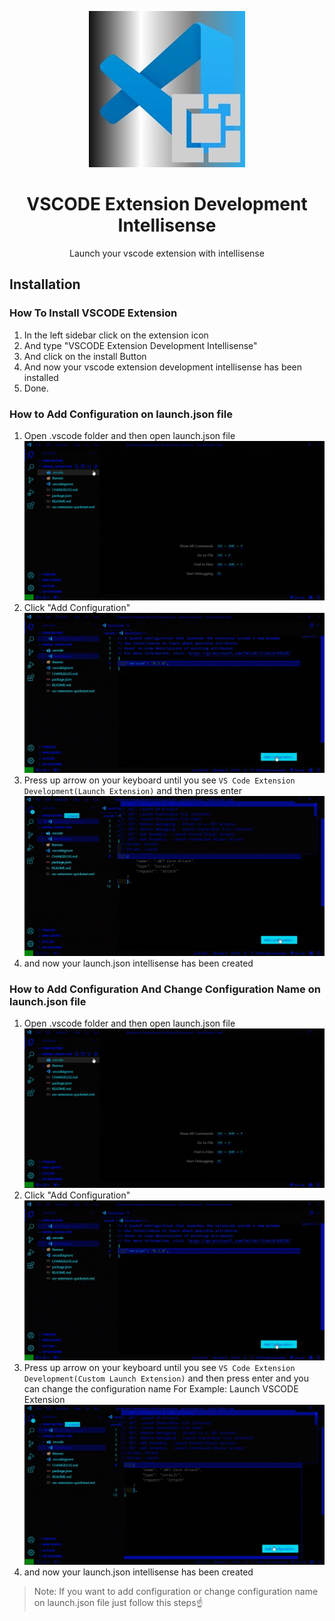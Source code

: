 <p align="center">
    <img src="https://raw.githubusercontent.com/amiralariska/vscode-extension-development-intellisense/refs/heads/vscode-extension-development-intellisense/icon/vscode-extension-development-intellisense-logo.jpg" alt="VSCODE Logo">
    <h1 align="center">VSCODE Extension Development Intellisense</h1>
    <p align="center">Launch your vscode extension with intellisense</p>
</p>

## Installation
### How To Install VSCODE Extension
1. In the left sidebar click on the extension icon
2. And type "VSCODE Extension Development Intellisense"
3. And click on the install Button
4. And now your vscode extension development intellisense has been installed
5. Done.

### How to Add Configuration on launch.json file
1. Open .vscode folder and then open launch.json file
[![VSCODE Snippets Tutorial](https://raw.githubusercontent.com/amiralariska/vscode-extension-development-intellisense/refs/heads/vscode-extension-development-intellisense/vscode-extension-development-intellisense-tutorial/vscode-extension-development-intellisense-tutorial.gif)](https://raw.githubusercontent.com/amiralariska/vscode-extension-development-intellisense/refs/heads/vscode-extension-development-intellisense/vscode-extension-development-intellisense-tutorial/vscode-extension-development-intellisense-tutorial.gif)
2. Click "Add Configuration"
[![VSCODE Snippets Tutorial 2](https://raw.githubusercontent.com/amiralariska/vscode-extension-development-intellisense/refs/heads/vscode-extension-development-intellisense/vscode-extension-development-intellisense-tutorial/vscode-extension-development-intellisense-tutorial-2.gif)](https://raw.githubusercontent.com/amiralariska/vscode-extension-development-intellisense/refs/heads/vscode-extension-development-intellisense/vscode-extension-development-intellisense-tutorial/vscode-extension-development-intellisense-tutorial-2.gif)
3. Press up arrow on your keyboard until you see `VS Code Extension Development(Launch Extension)` and then press enter
[![VSCODE Snippets Tutorial 3](https://raw.githubusercontent.com/amiralariska/vscode-extension-development-intellisense/refs/heads/vscode-extension-development-intellisense/vscode-extension-development-intellisense-tutorial/vscode-extension-development-intellisense-tutorial-3.gif)](https://raw.githubusercontent.com/amiralariska/vscode-extension-development-intellisense/refs/heads/vscode-extension-development-intellisense/vscode-extension-development-intellisense-tutorial/vscode-extension-development-intellisense-tutorial-3.gif)
4. and now your launch.json intellisense has been created

### How to Add Configuration And Change Configuration Name on launch.json file
1. Open .vscode folder and then open launch.json file
[![VSCODE Snippets Tutorial](https://raw.githubusercontent.com/amiralariska/vscode-extension-development-intellisense/refs/heads/vscode-extension-development-intellisense/vscode-extension-development-intellisense-tutorial/vscode-extension-development-intellisense-tutorial.gif)](https://raw.githubusercontent.com/amiralariska/vscode-extension-development-intellisense/refs/heads/vscode-extension-development-intellisense/vscode-extension-development-intellisense-tutorial/vscode-extension-development-intellisense-tutorial.gif)
2. Click "Add Configuration"
[![VSCODE Snippets Tutorial 2](https://raw.githubusercontent.com/amiralariska/vscode-extension-development-intellisense/refs/heads/vscode-extension-development-intellisense/vscode-extension-development-intellisense-tutorial/vscode-extension-development-intellisense-tutorial-2.gif)](https://raw.githubusercontent.com/amiralariska/vscode-extension-development-intellisense/refs/heads/vscode-extension-development-intellisense/vscode-extension-development-intellisense-tutorial/vscode-extension-development-intellisense-tutorial-2.gif)
3. Press up arrow on your keyboard until you see `VS Code Extension Development(Custom Launch Extension)` and then press enter and you can change the configuration name For Example: Launch VSCODE Extension 
[![VSCODE Snippets Tutorial 3 - Change Configuration Name](https://raw.githubusercontent.com/amiralariska/vscode-extension-development-intellisense/refs/heads/vscode-extension-development-intellisense/vscode-extension-development-intellisense-tutorial/vscode-extension-development-intellisense-tutorial-4.gif)](https://raw.githubusercontent.com/amiralariska/vscode-extension-development-intellisense/refs/heads/vscode-extension-development-intellisense/vscode-extension-development-intellisense-tutorial/vscode-extension-development-intellisense-tutorial-4.gif)
4. and now your launch.json intellisense has been created
> Note: If you want to add configuration or change configuration name on launch.json file just follow this steps☝

<!-- For more information About VSCODE Extension Development Snippets Steps<br>
Click link down below<br>
[VSCODE Extension Development Snippets Steps](https://github.com/amiralariska/vscode-extension-development-snippets-steps) -->